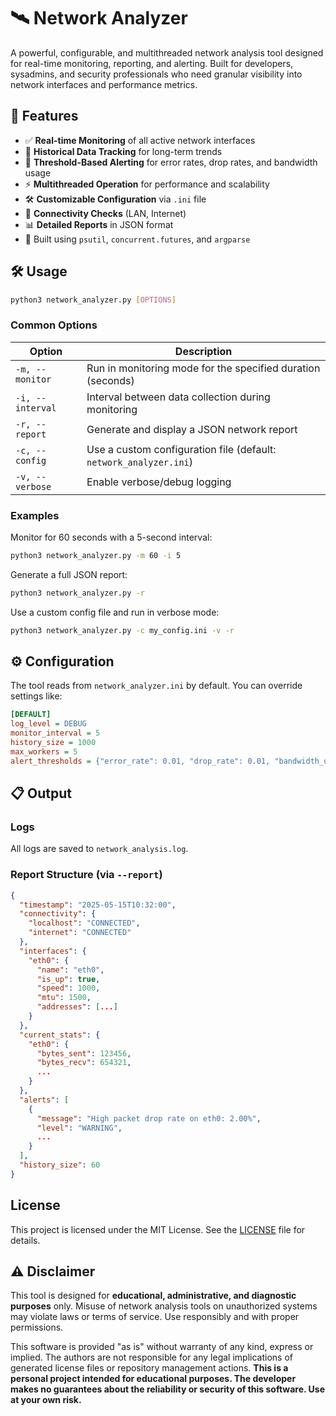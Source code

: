# 🛰️ Network Analyzer

A powerful, configurable, and multithreaded network analysis tool designed for real-time monitoring, reporting, and alerting. Built for developers, sysadmins, and security professionals who need granular visibility into network interfaces and performance metrics.

## 🚀 Features

* ✅ **Real-time Monitoring** of all active network interfaces
* 🧠 **Historical Data Tracking** for long-term trends
* 🔔 **Threshold-Based Alerting** for error rates, drop rates, and bandwidth usage
* ⚡ **Multithreaded Operation** for performance and scalability
* 🛠️ **Customizable Configuration** via `.ini` file
* 📡 **Connectivity Checks** (LAN, Internet)
* 📊 **Detailed Reports** in JSON format
* 🧱 Built using `psutil`, `concurrent.futures`, and `argparse`

## 🛠️ Usage

```bash
python3 network_analyzer.py [OPTIONS]
```

### Common Options

| Option           | Description                                                       |
| ---------------- | ----------------------------------------------------------------- |
| `-m, --monitor`  | Run in monitoring mode for the specified duration (seconds)       |
| `-i, --interval` | Interval between data collection during monitoring                |
| `-r, --report`   | Generate and display a JSON network report                        |
| `-c, --config`   | Use a custom configuration file (default: `network_analyzer.ini`) |
| `-v, --verbose`  | Enable verbose/debug logging                                      |

### Examples

Monitor for 60 seconds with a 5-second interval:

```bash
python3 network_analyzer.py -m 60 -i 5
```

Generate a full JSON report:

```bash
python3 network_analyzer.py -r
```

Use a custom config file and run in verbose mode:

```bash
python3 network_analyzer.py -c my_config.ini -v -r
```

## ⚙️ Configuration

The tool reads from `network_analyzer.ini` by default. You can override settings like:

```ini
[DEFAULT]
log_level = DEBUG
monitor_interval = 5
history_size = 1000
max_workers = 5
alert_thresholds = {"error_rate": 0.01, "drop_rate": 0.01, "bandwidth_usage": 0.8}
```

## 📋 Output

### Logs

All logs are saved to `network_analysis.log`.

### Report Structure (via `--report`)

```json
{
  "timestamp": "2025-05-15T10:32:00",
  "connectivity": {
    "localhost": "CONNECTED",
    "internet": "CONNECTED"
  },
  "interfaces": {
    "eth0": {
      "name": "eth0",
      "is_up": true,
      "speed": 1000,
      "mtu": 1500,
      "addresses": [...]
    }
  },
  "current_stats": {
    "eth0": {
      "bytes_sent": 123456,
      "bytes_recv": 654321,
      ...
    }
  },
  "alerts": [
    {
      "message": "High packet drop rate on eth0: 2.00%",
      "level": "WARNING",
      ...
    }
  ],
  "history_size": 60
}
```

## License

This project is licensed under the MIT License. See the [LICENSE](../LICENSE) file for details.

## ⚠️ Disclaimer

This tool is designed for **educational, administrative, and diagnostic purposes** only. Misuse of network analysis tools on unauthorized systems may violate laws or terms of service. Use responsibly and with proper permissions.

This software is provided "as is" without warranty of any kind, express or implied. The authors are not responsible for any legal implications of generated license files or repository management actions.  **This is a personal project intended for educational purposes. The developer makes no guarantees about the reliability or security of this software. Use at your own risk.**
